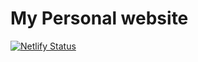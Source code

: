 # My Personal website
[![Netlify Status](https://api.netlify.com/api/v1/badges/d4518c19-990c-4969-bab4-9d9237d9729b/deploy-status)](https://app.netlify.com/sites/ahmedmoeid/deploys)
